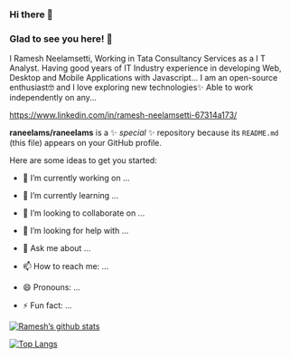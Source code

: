 

### Hi there 👋

### Glad to see you here! 🤩

I Ramesh Neelamsetti, Working in Tata Consultancy Services as a I T Analyst. Having good years of IT Industry experience in developing Web, Desktop and Mobile Applications with Javascript... I am an open-source enthusiast🤓 and I love exploring new technologies✨ Able to work independently on any...

https://www.linkedin.com/in/ramesh-neelamsetti-67314a173/ 


**raneelams/raneelams** is a ✨ _special_ ✨ repository because its `README.md` (this file) appears on your GitHub profile.

Here are some ideas to get you started:

- 🔭 I’m currently working on ...

- 🌱 I’m currently learning ...
- 👯 I’m looking to collaborate on ...
- 🤔 I’m looking for help with ...
- 💬 Ask me about ...
- 📫 How to reach me: ...
- 😄 Pronouns: ...
- ⚡ Fun fact: ...

[![Ramesh’s github stats](https://github-readme-stats.vercel.app/api?username=raneelams)](https://github.com/raneelams)

[![Top Langs](https://github-readme-stats.vercel.app/api/top-langs/?username=raneelams&layout=compact)](https://github.com/raneelams)
